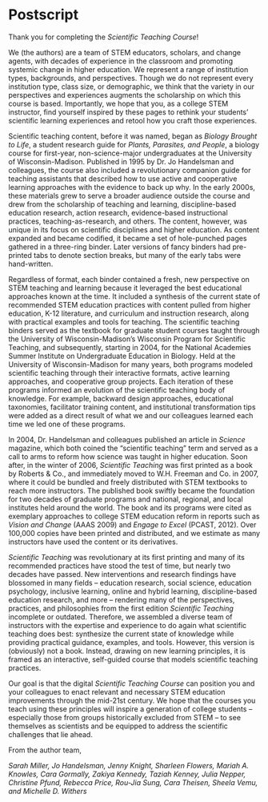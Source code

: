 # Postscript

Thank you for completing the *Scientific Teaching Course*!

We (the authors) are a team of STEM educators, scholars, and change agents, with decades of experience in the classroom and promoting systemic change in higher education. We represent a range of institution types, backgrounds, and perspectives. Though we do not represent every institution type, class size, or demographic, we think that the variety in our perspectives and experiences augments the scholarship on which this course is based. Importantly, we hope that you, as a college STEM instructor, find yourself inspired by these pages to rethink your students’ scientific learning experiences and retool how you craft those experiences.

Scientific teaching content, before it was named, began as *Biology Brought to Life*, a student research guide for *Plants, Parasites, and People*, a biology course for first-year, non-science-major undergraduates at the University of Wisconsin-Madison. Published in 1995 by Dr. Jo Handelsman and colleagues, the course also included a revolutionary companion guide for teaching assistants that described how to use active and cooperative learning approaches with the evidence to back up why. In the early 2000s, these materials grew to serve a broader audience outside the course and drew from the scholarship of teaching and learning, discipline-based education research, action research, evidence-based instructional practices, teaching-as-research, and others. The content, however, was unique in its focus on scientific disciplines and higher education. As content expanded and became codified, it became a set of hole-punched pages gathered in a three-ring binder. Later versions of fancy binders had pre-printed tabs to denote section breaks, but many of the early tabs were hand-written.

Regardless of format, each binder contained a fresh, new perspective on STEM teaching and learning because it leveraged the best educational approaches known at the time. It included a synthesis of the current state of recommended STEM education practices with content pulled from higher education, K-12 literature, and curriculum and instruction research, along with practical examples and tools for teaching. The scientific teaching binders served as the textbook for graduate student courses taught through the University of Wisconsin-Madison’s Wisconsin Program for Scientific Teaching, and subsequently, starting in 2004, for the National Academies Summer Institute on Undergraduate Education in Biology. Held at the University of Wisconsin-Madison for many years, both programs modeled scientific teaching through their interactive formats, active learning approaches, and cooperative group projects. Each iteration of these programs informed an evolution of the scientific teaching body of knowledge. For example, backward design approaches, educational taxonomies, facilitator training content, and institutional transformation tips were added as a direct result of what we and our colleagues learned each time we led one of these programs.

In 2004, Dr. Handelsman and colleagues published an article in *Science* magazine, which both coined the “scientific teaching” term and served as a call to arms to reform how science was taught in higher education. Soon after, in the winter of 2006, *Scientific Teaching* was first printed as a book by Roberts & Co., and immediately moved to W.H. Freeman and Co. in 2007, where it could be bundled and freely distributed with STEM textbooks to reach more instructors. The published book swiftly became the foundation for two decades of graduate programs and national, regional, and local institutes held around the world. The book and its programs were cited as exemplary approaches to college STEM education reform in reports such as *Vision and Change* (AAAS 2009) and *Engage to Excel* (PCAST, 2012). Over 100,000 copies have been printed and distributed, and we estimate as many instructors have used the content or its derivatives.

*Scientific Teaching* was revolutionary at its first printing and many of its recommended practices have stood the test of time, but nearly two decades have passed. New interventions and research findings have blossomed in many fields – education research, social science, education psychology, inclusive learning, online and hybrid learning, discipline-based education research, and more – rendering many of the perspectives, practices, and philosophies from the first edition *Scientific Teaching* incomplete or outdated. Therefore, we assembled a diverse team of instructors with the expertise and experience to do again what scientific teaching does best: synthesize the current state of knowledge while providing practical guidance, examples, and tools. However, this version is (obviously) not a book. Instead, drawing on new learning principles, it is framed as an interactive, self-guided course that models scientific teaching practices.

Our goal is that the digital *Scientific Teaching Course* can position you and your colleagues to enact relevant and necessary STEM education improvements through the mid-21st century. We hope that the courses you teach using these principles will inspire a generation of college students – especially those from groups historically excluded from STEM – to see themselves as scientists and be equipped to address the scientific challenges that lie ahead.

From the author team,

*Sarah Miller, Jo Handelsman, Jenny Knight, Sharleen Flowers, Mariah A. Knowles, Cara Gormally, Zakiya Kennedy, Taziah Kenney, Julia Nepper, Christine Pfund, Rebecca Price, Rou-Jia Sung, Cara Theisen, Sheela Vemu, and Michelle D. Withers*